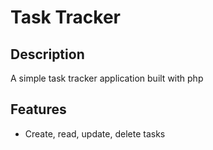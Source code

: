 # Task Tracker

## Description
A simple task tracker application built with php

## Features
- Create, read, update, delete tasks